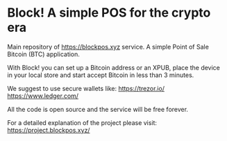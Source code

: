 # Block! A simple POS for the crypto era

Main repository of https://blockpos.xyz service. 
A simple Point of Sale Bitcoin (BTC) application.

With Block! you can set up a Bitcoin address or an XPUB, place the device in your local store and start accept Bitcoin in less than 3 minutes.

We suggest to use secure wallets like:
https://trezor.io/
https://www.ledger.com/

All the code is open source and the service will be free forever.

For a detailed explanation of the project please visit: https://project.blockpos.xyz/
